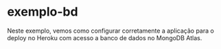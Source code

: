 # exemplo-bd

Neste exemplo, vemos como configurar corretamente a aplicação para o deploy no Heroku com acesso a banco de dados no MongoDB Atlas.